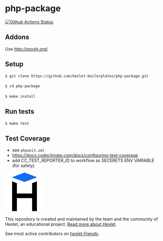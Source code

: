 # php-package

[![Github Actions Status](https://github.com/Darkerus/hexlet-phpunit-learn/workflows/PHP%20CI/badge.svg)](https://github.com/Darkerus/hexlet-phpunit-learn/actions)

## Addons

Use <http://psysh.org/>

## Setup

```sh
$ git clone https://github.com/hexlet-boilerplates/php-package.git

$ cd php-package

$ make install
```

## Run tests

```sh
$ make test
```

## Test Coverage

-   see `phpunit.xml`
-   <https://docs.codeclimate.com/docs/configuring-test-coverage>
-   add CC_TEST_REPORTER_ID to workflow as SECERETS ENV VARIABLE (for safety)

[![Hexlet Ltd. logo](https://raw.githubusercontent.com/Hexlet/assets/master/images/hexlet_logo128.png)](https://hexlet.io/?utm_source=github&utm_medium=link&utm_campaign=php-package)

This repository is created and maintained by the team and the community of Hexlet, an educational project. [Read more about Hexlet](https://hexlet.io/?utm_source=github&utm_medium=link&utm_campaign=php-package).

See most active contributors on [hexlet-friends](https://friends.hexlet.io/).
